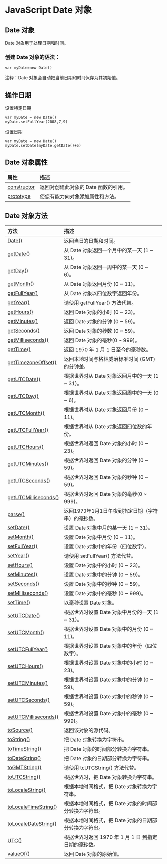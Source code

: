 # JavaScript Date 对象

## Date 对象

Date 对象用于处理日期和时间。

### 创建 Date 对象的语法：

```
var myDate=new Date()
```

注释：Date 对象会自动把当前日期和时间保存为其初始值。



## 操作日期

设置特定日期

```
var myDate = new Date()
myDate.setFullYear(2008,7,9)
```

设置日期

```
var myDate = new Date()
myDate.setDate(myDate.getDate()+5)
```

## Date 对象属性

| 属性 | 描述 |
| :--- | :--- |
| [constructor](http://www.w3school.com.cn/jsref/jsref_constructor_date.asp) | 返回对创建此对象的 Date 函数的引用。 |
| [prototype](http://www.w3school.com.cn/jsref/jsref_prototype_date.asp) | 使您有能力向对象添加属性和方法。 |

## Date 对象方法

| 方法 | 描述 |
| :--- | :--- |
| [Date\(\)](http://www.w3school.com.cn/jsref/jsref_Date.asp) | 返回当日的日期和时间。 |
| [getDate\(\)](http://www.w3school.com.cn/jsref/jsref_getDate.asp) | 从 Date 对象返回一个月中的某一天 \(1 ~ 31\)。 |
| [getDay\(\)](http://www.w3school.com.cn/jsref/jsref_getDay.asp) | 从 Date 对象返回一周中的某一天 \(0 ~ 6\)。 |
| [getMonth\(\)](http://www.w3school.com.cn/jsref/jsref_getMonth.asp) | 从 Date 对象返回月份 \(0 ~ 11\)。 |
| [getFullYear\(\)](http://www.w3school.com.cn/jsref/jsref_getFullYear.asp) | 从 Date 对象以四位数字返回年份。 |
| [getYear\(\)](http://www.w3school.com.cn/jsref/jsref_getYear.asp) | 请使用 getFullYear\(\) 方法代替。 |
| [getHours\(\)](http://www.w3school.com.cn/jsref/jsref_getHours.asp) | 返回 Date 对象的小时 \(0 ~ 23\)。 |
| [getMinutes\(\)](http://www.w3school.com.cn/jsref/jsref_getMinutes.asp) | 返回 Date 对象的分钟 \(0 ~ 59\)。 |
| [getSeconds\(\)](http://www.w3school.com.cn/jsref/jsref_getSeconds.asp) | 返回 Date 对象的秒数 \(0 ~ 59\)。 |
| [getMilliseconds\(\)](http://www.w3school.com.cn/jsref/jsref_getMilliseconds.asp) | 返回 Date 对象的毫秒\(0 ~ 999\)。 |
| [getTime\(\)](http://www.w3school.com.cn/jsref/jsref_getTime.asp) | 返回 1970 年 1 月 1 日至今的毫秒数。 |
| [getTimezoneOffset\(\)](http://www.w3school.com.cn/jsref/jsref_getTimezoneOffset.asp) | 返回本地时间与格林威治标准时间 \(GMT\) 的分钟差。 |
| [getUTCDate\(\)](http://www.w3school.com.cn/jsref/jsref_getUTCDate.asp) | 根据世界时从 Date 对象返回月中的一天 \(1 ~ 31\)。 |
| [getUTCDay\(\)](http://www.w3school.com.cn/jsref/jsref_getUTCDay.asp) | 根据世界时从 Date 对象返回周中的一天 \(0 ~ 6\)。 |
| [getUTCMonth\(\)](http://www.w3school.com.cn/jsref/jsref_getUTCMonth.asp) | 根据世界时从 Date 对象返回月份 \(0 ~ 11\)。 |
| [getUTCFullYear\(\)](http://www.w3school.com.cn/jsref/jsref_getUTCFullYear.asp) | 根据世界时从 Date 对象返回四位数的年份。 |
| [getUTCHours\(\)](http://www.w3school.com.cn/jsref/jsref_getUTCHours.asp) | 根据世界时返回 Date 对象的小时 \(0 ~ 23\)。 |
| [getUTCMinutes\(\)](http://www.w3school.com.cn/jsref/jsref_getUTCMinutes.asp) | 根据世界时返回 Date 对象的分钟 \(0 ~ 59\)。 |
| [getUTCSeconds\(\)](http://www.w3school.com.cn/jsref/jsref_getUTCSeconds.asp) | 根据世界时返回 Date 对象的秒钟 \(0 ~ 59\)。 |
| [getUTCMilliseconds\(\)](http://www.w3school.com.cn/jsref/jsref_getUTCMilliseconds.asp) | 根据世界时返回 Date 对象的毫秒\(0 ~ 999\)。 |
| [parse\(\)](http://www.w3school.com.cn/jsref/jsref_parse.asp) | 返回1970年1月1日午夜到指定日期（字符串）的毫秒数。 |
| [setDate\(\)](http://www.w3school.com.cn/jsref/jsref_setDate.asp) | 设置 Date 对象中月的某一天 \(1 ~ 31\)。 |
| [setMonth\(\)](http://www.w3school.com.cn/jsref/jsref_setMonth.asp) | 设置 Date 对象中月份 \(0 ~ 11\)。 |
| [setFullYear\(\)](http://www.w3school.com.cn/jsref/jsref_setFullYear.asp) | 设置 Date 对象中的年份（四位数字）。 |
| [setYear\(\)](http://www.w3school.com.cn/jsref/jsref_setYear.asp) | 请使用 setFullYear\(\) 方法代替。 |
| [setHours\(\)](http://www.w3school.com.cn/jsref/jsref_setHours.asp) | 设置 Date 对象中的小时 \(0 ~ 23\)。 |
| [setMinutes\(\)](http://www.w3school.com.cn/jsref/jsref_setMinutes.asp) | 设置 Date 对象中的分钟 \(0 ~ 59\)。 |
| [setSeconds\(\)](http://www.w3school.com.cn/jsref/jsref_setSeconds.asp) | 设置 Date 对象中的秒钟 \(0 ~ 59\)。 |
| [setMilliseconds\(\)](http://www.w3school.com.cn/jsref/jsref_setMilliseconds.asp) | 设置 Date 对象中的毫秒 \(0 ~ 999\)。 |
| [setTime\(\)](http://www.w3school.com.cn/jsref/jsref_setTime.asp) | 以毫秒设置 Date 对象。 |
| [setUTCDate\(\)](http://www.w3school.com.cn/jsref/jsref_setUTCDate.asp) | 根据世界时设置 Date 对象中月份的一天 \(1 ~ 31\)。 |
| [setUTCMonth\(\)](http://www.w3school.com.cn/jsref/jsref_setUTCMonth.asp) | 根据世界时设置 Date 对象中的月份 \(0 ~ 11\)。 |
| [setUTCFullYear\(\)](http://www.w3school.com.cn/jsref/jsref_setUTCFullYear.asp) | 根据世界时设置 Date 对象中的年份（四位数字）。 |
| [setUTCHours\(\)](http://www.w3school.com.cn/jsref/jsref_setutchours.asp) | 根据世界时设置 Date 对象中的小时 \(0 ~ 23\)。 |
| [setUTCMinutes\(\)](http://www.w3school.com.cn/jsref/jsref_setUTCMinutes.asp) | 根据世界时设置 Date 对象中的分钟 \(0 ~ 59\)。 |
| [setUTCSeconds\(\)](http://www.w3school.com.cn/jsref/jsref_setUTCSeconds.asp) | 根据世界时设置 Date 对象中的秒钟 \(0 ~ 59\)。 |
| [setUTCMilliseconds\(\)](http://www.w3school.com.cn/jsref/jsref_setUTCMilliseconds.asp) | 根据世界时设置 Date 对象中的毫秒 \(0 ~ 999\)。 |
| [toSource\(\)](http://www.w3school.com.cn/jsref/jsref_tosource_boolean.asp) | 返回该对象的源代码。 |
| [toString\(\)](http://www.w3school.com.cn/jsref/jsref_toString_date.asp) | 把 Date 对象转换为字符串。 |
| [toTimeString\(\)](http://www.w3school.com.cn/jsref/jsref_toTimeString.asp) | 把 Date 对象的时间部分转换为字符串。 |
| [toDateString\(\)](http://www.w3school.com.cn/jsref/jsref_toDateString.asp) | 把 Date 对象的日期部分转换为字符串。 |
| [toGMTString\(\)](http://www.w3school.com.cn/jsref/jsref_toGMTString.asp) | 请使用 toUTCString\(\) 方法代替。 |
| [toUTCString\(\)](http://www.w3school.com.cn/jsref/jsref_toUTCString.asp) | 根据世界时，把 Date 对象转换为字符串。 |
| [toLocaleString\(\)](http://www.w3school.com.cn/jsref/jsref_toLocaleString.asp) | 根据本地时间格式，把 Date 对象转换为字符串。 |
| [toLocaleTimeString\(\)](http://www.w3school.com.cn/jsref/jsref_toLocaleTimeString.asp) | 根据本地时间格式，把 Date 对象的时间部分转换为字符串。 |
| [toLocaleDateString\(\)](http://www.w3school.com.cn/jsref/jsref_toLocaleDateString.asp) | 根据本地时间格式，把 Date 对象的日期部分转换为字符串。 |
| [UTC\(\)](http://www.w3school.com.cn/jsref/jsref_utc.asp) | 根据世界时返回 1970 年 1 月 1 日 到指定日期的毫秒数。 |
| [valueOf\(\)](http://www.w3school.com.cn/jsref/jsref_valueOf_date.asp) | 返回 Date 对象的原始值。 |



